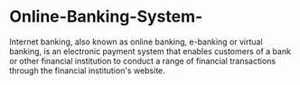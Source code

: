 # Online-Banking-System-
Internet banking, also known as online banking, e-banking or virtual banking, is an electronic payment system that enables customers of a bank or other financial institution to conduct a range of financial transactions through the financial institution's website.
